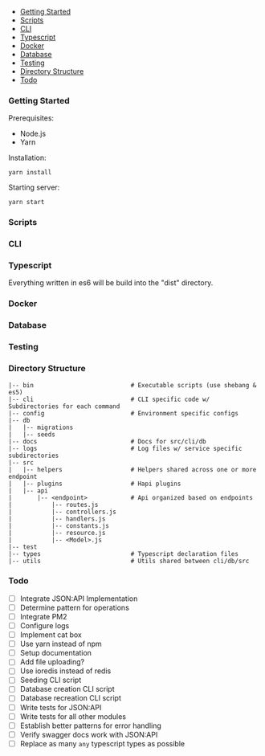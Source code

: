 - [Getting Started](#getting-started)
- [Scripts](#scripts)
- [CLI](#cli)
- [Typescript](#typescript)
- [Docker](#docker)
- [Database](#database)
- [Testing](#testing)
- [Directory Structure](#directory-structure)
- [Todo](#todo)

### Getting Started

Prerequisites:
- Node.js
- Yarn

Installation:

```console
yarn install
```

Starting server:

```console
yarn start
```

### Scripts

### CLI

### Typescript

Everything written in es6 will be build into the "dist" directory.

### Docker

### Database

### Testing

### Directory Structure

```
|-- bin                           # Executable scripts (use shebang & es5)
|-- cli                           # CLI specific code w/ Subdirectories for each command
|-- config                        # Environment specific configs
|-- db
|   |-- migrations                
|   |-- seeds  
|-- docs                          # Docs for src/cli/db
|-- logs                          # Log files w/ service specific subdirectories                   
|-- src
|   |-- helpers                   # Helpers shared across one or more endpoint
|   |-- plugins                   # Hapi plugins
|   |-- api
|       |-- <endpoint>            # Api organized based on endpoints
|           |-- routes.js
|           |-- controllers.js
|           |-- handlers.js
|           |-- constants.js
|           |-- resource.js
|           |-- <Model>.js
|-- test
|-- types                         # Typescript declaration files
|-- utils                         # Utils shared between cli/db/src
```

### Todo

- [ ] Integrate JSON:API Implementation
- [ ] Determine pattern for operations
- [ ] Integrate PM2
- [ ] Configure logs
- [ ] Implement cat box
- [ ] Use yarn instead of npm
- [ ] Setup documentation
- [ ] Add file uploading?
- [ ] Use ioredis instead of redis
- [ ] Seeding CLI script
- [ ] Database creation CLI script
- [ ] Database recreation CLI script
- [ ] Write tests for JSON:API
- [ ] Write tests for all other modules
- [ ] Establish better patterns for error handling
- [ ] Verify swagger docs work with JSON:API
- [ ] Replace as many `any` typescript types as possible
